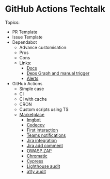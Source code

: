 # GitHub Actions Techtalk

Topics:

- PR Template
- Issue Template
- Dependabot
  - Advance customisation
  - Pros
  - Cons
  - Links:
    - [Docs](https://docs.github.com/en/github/administering-a-repository/configuration-options-for-dependency-updates)
    - [Deps Graph and manual trigger](https://github.com/Jozwiaczek/github-actions-techtalk/network/updates)
    - [Alerts](https://github.com/Jozwiaczek/github-actions-techtalk/security/dependabot)
- GitHub Actions
  - Simple case
  - CI
  - CI with cache
  - CRON
  - Custom scripts using TS
  - [Marketplace](https://github.com/marketplace)
    - [Imgbot](https://github.com/marketplace/imgbot)
    - [Codecov](https://github.com/marketplace/codecov)
    - [First interaction](https://github.com/marketplace/actions/first-interaction)
    - [Teams notifications](https://github.com/marketplace/actions/microsoft-teams-generic)
    - [Jira integration](https://github.com/marketplace/jira-software-github)
    - [Jira add comment](https://github.com/marketplace/actions/jira-add-comment)
    - [OWASP ZAP](https://github.com/marketplace/actions/owasp-zap-baseline-scan)
    - [Chromatic](https://github.com/marketplace/actions/publish-to-chromatic)
    - [Cypress](https://github.com/marketplace/actions/cypress-io)
    - [Lighthouse audit](https://github.com/marketplace/actions/lighthouse-audit)
    - [a11y audit](https://github.com/marketplace/axe-linter)
